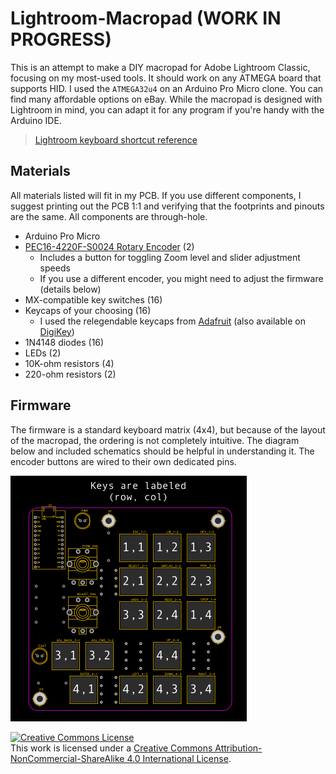 # Lightroom-Macropad (WORK IN PROGRESS)

This is an attempt to make a DIY macropad for Adobe Lightroom Classic, focusing on my most-used tools. It should work on any ATMEGA board that supports HID. I used the `ATMEGA32u4` on an Arduino Pro Micro clone. You can find many affordable options on eBay. While the macropad is designed with Lightroom in mind, you can adapt it for any program if you're handy with the Arduino IDE.

> [Lightroom keyboard shortcut reference](https://helpx.adobe.com/lightroom-classic/help/keyboard-shortcuts.html)

## Materials
All materials listed will fit in my PCB. If you use different components, I suggest printing out the PCB 1:1 and verifying that the footprints and pinouts are the same. All components are through-hole.
- Arduino Pro Micro
- [PEC16-4220F-S0024 Rotary Encoder](https://www.digikey.com/en/products/detail/bourns-inc/PEC16-4220F-S0024/3534239) (2)
  - Includes a button for toggling Zoom level and slider adjustment speeds
  - If you use a different encoder, you might need to adjust the firmware (details below)
- MX-compatible key switches (16)
- Keycaps of your choosing (16)
  - I used the relegendable keycaps from [Adafruit](https://www.adafruit.com/product/5039) (also available on [DigiKey](https://www.digikey.com/en/products/detail/adafruit-industries-llc/5039/14313478?s=N4IgTCBcDaIEoFMA2CDmCB2ATAhgIxRAF0BfIA))
- 1N4148 diodes (16)
- LEDs (2)
- 10K-ohm resistors (4)
- 220-ohm resistors (2)

## Firmware
The firmware is a standard keyboard matrix (4x4), but because of the layout of the macropad, the ordering is not completely intuitive. The diagram below and included schematics should be helpful in understanding it. The encoder buttons are wired to their own dedicated pins.

![Key Labeling Diagram](assets/key-label.png)

<a rel="license" href="http://creativecommons.org/licenses/by-nc-sa/4.0/"><img alt="Creative Commons License" style="border-width:0" src="https://i.creativecommons.org/l/by-nc-sa/4.0/88x31.png" /></a><br />This work is licensed under a <a rel="license" href="http://creativecommons.org/licenses/by-nc-sa/4.0/">Creative Commons Attribution-NonCommercial-ShareAlike 4.0 International License</a>.
